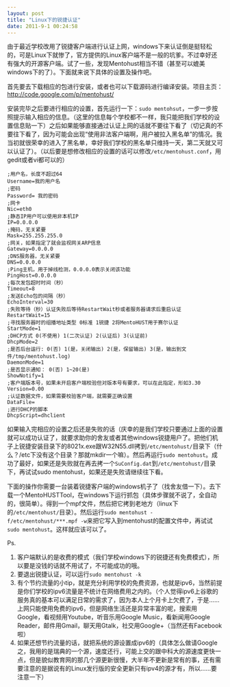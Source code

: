 ```yaml
---
layout: post
title: "Linux下的锐捷认证"
date: 2011-9-1 00:24:58
---
```


由于最近学校改用了锐捷客户端进行认证上网，windows下来认证倒是挺轻松的，可是Linux下就惨了，官方提供的Linux客户端不是一般的坑爹。不过幸好还有强大的开源客户端。试了一些，发现Mentohust相当不错（甚至可以媲美windows下的了）。下面就来说下具体的设置及操作吧。

首先要去下载相应的包进行安装，或者也可以下载源码进行编译安装。项目主页：http://code.google.com/p/mentohust/

安装完毕之后要进行相应的设置，首先运行一下：`sudo mentohsut`，一步一步按照提示输入相应的信息。（这里的信息每个学校都不一样，我只能把我们学校的设置信息贴一下）之后如果能够直接通过认证上网的话就不要往下看了（切记真的不要往下看了，因为可能会出现“使用非法客户端啊，用户被拉入黑名单”的情况。我当初就很荣幸的进入了黑名单，幸好我们学校的黑名单只维持一天，第二天就又可以认证了）。（以后要是想修改相应的设置的话可以修改`/etc/mentohust.conf`，用gedit或者vi都可以的）

```
;用户名，长度不超过64
Username=我的用户名
;密码
Password= 我的密码
;网卡
Nic=eth0
;静态IP用户可以使用非本机IP
IP=0.0.0.0
;掩码，无关紧要
Mask=255.255.255.0
;网关，如果指定了就会监视网关ARP信息
Gateway=0.0.0.0
;DNS服务器，无关紧要
DNS=0.0.0.0
;Ping主机，用于掉线检测，0.0.0.0表示关闭该功能
PingHost=0.0.0.0
;每次发包超时时间（秒）
Timeout=8
;发送Echo包的间隔（秒）
EchoInterval=30
;失败等待（秒）认证失败后等待RestartWait秒或者服务器请求后重启认证
RestartWait=15
;寻找服务器时的组播地址类型 0标准 1锐捷 2将MentoHUST用于赛尔认证
StartMode=1
;DHCP方式 0(不使用) 1(二次认证) 2(认证后) 3(认证前)
DhcpMode=2
;是否后台运行: 0(否) 1(是，关闭输出) 2(是，保留输出) 3(是，输出到文件/tmp/mentohust.log)
DaemonMode=1
;是否显示通知： 0(否) 1~20(是)
ShowNotify=1
;客户端版本号，如果未开启客户端校验但对版本号有要求，可以在此指定，形如3.30
Version=0.00
;认证数据文件，如果需要校验客户端，就需要正确设置
DataFile=
;进行DHCP的脚本
DhcpScript=dhclient
```

如果输入完相应的设置之后还是失败的话（庆幸的是我们学校只要通过上面的设置就可以成功认证了，就要求助你的舍友或者其他windows锐捷用户了。把他们机子上锐捷安装目录下的8021x.exe跟W32N55.dll拷到`/etc/mentohust/`目录下（什么？/etc下没有这个目录？那就mkdir一个嘛）。然后再运行`sudo mentohust`。成功了最好，如果还是失败就在再去拷一个`SuConfig.dat`到`/etc/mentohust/`目录下，再试试sudo mentohust，如果还是失败请继续往下看。

下面的操作你需要一台装着锐捷客户端的windows机子了（找舍友借一下）。去下载一个MentoHUSTTool，在windows下运行抓包（具体步骤就不说了，全自动的，很简单）。得到一个mpf文件，然后把它拷到老地方（linux下的`/etc/mentohust/`目录）。然后运行`sudo mentohust -f/etc/mentohust/***.mpf -w`来把它写入到mentohust的配置文件中，再试试`sudo mentohust`。这样就应该可以了。

Ps. 

1. 客户端默认的是收费的模式（我们学校windows下的锐捷还有免费模式），所以要是没钱的话就不用试了，不可能成功的哦。
2. 要退出锐捷认证，可以运行`sudo mentohust -k`
3. 有个节约流量的小tip，就是充分利用学校的免费资源，也就是ipv6，当然前提是你们学校的ipv6流量是不统计在网络费用之内的。（个人觉得ipv6上谷歌的服务真的基本可以满足日常的需求了，因为本人上个月卡上欠费了，于是……上网只能使用免费的ipv6，但是网络生活还是异常丰富的呢，搜索用Google，看视频用Youtube，听音乐用Google Music，看新闻用Google Reader，邮件用Gmail，聊天用Gtalk，社交用Google+（当然还有Facebook啦）
4. 如果还想节约流量的话，就把系统的源设置成ipv6的（具体怎么做请Google之，我用的是瑞典的一个源，速度还行，可能上交的跟中科大的源速度更快一点，但是貌似教育网的那几个源更新很慢，大半年不更新是常有的事，还有需要注意的是据说有的Linux发行版的安全更新只有ipv4的源才有，所以……要注意一下）
